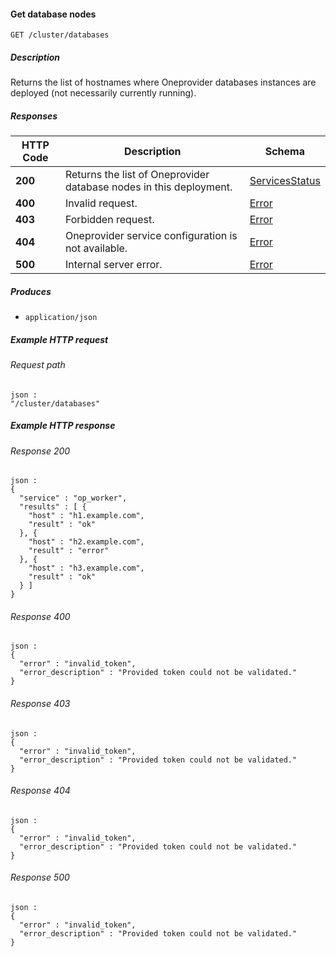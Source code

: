 
<a name="get_cluster_databases"></a>
#### Get database nodes
```
GET /cluster/databases
```


##### Description
Returns the list of hostnames where Oneprovider databases instances are deployed (not necessarily currently running).


##### Responses

|HTTP Code|Description|Schema|
|---|---|---|
|**200**|Returns the list of Oneprovider database nodes in this deployment.|[ServicesStatus](../definitions/ServicesStatus.md#servicesstatus)|
|**400**|Invalid request.|[Error](../definitions/Error.md#error)|
|**403**|Forbidden request.|[Error](../definitions/Error.md#error)|
|**404**|Oneprovider service configuration is not available.|[Error](../definitions/Error.md#error)|
|**500**|Internal server error.|[Error](../definitions/Error.md#error)|


##### Produces

* `application/json`


##### Example HTTP request

###### Request path
```
json :
"/cluster/databases"
```


##### Example HTTP response

###### Response 200
```
json :
{
  "service" : "op_worker",
  "results" : [ {
    "host" : "h1.example.com",
    "result" : "ok"
  }, {
    "host" : "h2.example.com",
    "result" : "error"
  }, {
    "host" : "h3.example.com",
    "result" : "ok"
  } ]
}
```


###### Response 400
```
json :
{
  "error" : "invalid_token",
  "error_description" : "Provided token could not be validated."
}
```


###### Response 403
```
json :
{
  "error" : "invalid_token",
  "error_description" : "Provided token could not be validated."
}
```


###### Response 404
```
json :
{
  "error" : "invalid_token",
  "error_description" : "Provided token could not be validated."
}
```


###### Response 500
```
json :
{
  "error" : "invalid_token",
  "error_description" : "Provided token could not be validated."
}
```



